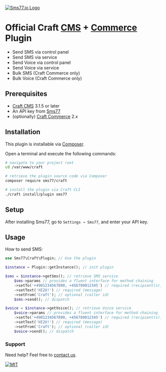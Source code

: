 [![Sms77.io Logo](https://www.sms77.io/wp-content/uploads/2019/07/sms77-Logo-400x79.png "Sms77.io Logo")](https://www.sms77.io)

# Official Craft [CMS](https://craftcms.com) + [Commerce](https://craftcms.com/commerce) Plugin

- Send SMS via control panel
- Send SMS via service
- Send Voice via control panel
- Send Voice via service
- Bulk SMS (Craft Commerce only)
- Bulk Voice (Craft Commerce only)

## Prerequisites

- [Craft CMS](https://craftcms.com) 3.1.5 or later
- An API key from [Sms77](https://www.sms77.io)
- (optionally) [Craft Commerce](https://craftcms.com/commerce) 2.x

## Installation

This plugin is installable via [Composer](https://getcomposer.org).

Open a terminal and execute the following commands:

```bash
# navigate to your project root
cd /var/www/craft

# retrieve the plugin source code via Composer
composer require sms77/craft

# install the plugin via Craft CLI
./craft install/plugin sms77
```

## Setup

After installing Sms77, go to `Settings → Sms77`, and enter your API key.

## Usage

How to send SMS:

```php
use Sms77\Craft\Plugin; // Use the plugin

$instance = Plugin::getInstance(); // init plugin

$sms = $instance->getSms(); // retrieve SMS service
    $sms->params // provides a fluent interface for method chaining
    ->setTo('+4901234567890, +456789012345') // required (recipient(s))
    ->setText('HI2U!') // required (message)
    ->setFrom('Craft'); // optional (caller id)
    $sms->send(); // dispatch

$voice = $instance->getVoice(); // retrieve Voice service
    $voice->params // provides a fluent interface for method chaining
    ->setTo('+4901234567890, +456789012345') // required (recipient(s))
    ->setText('HI2U!') // required (message)
    ->setFrom('Craft'); // optional (caller id)
    $voice->send(); // dispatch
```

### Support

Need help? Feel free to [contact us](https://www.sms77.io/en/company/contact/).

[![MIT](https://img.shields.io/badge/License-MIT-teal.svg)](./LICENSE.md)